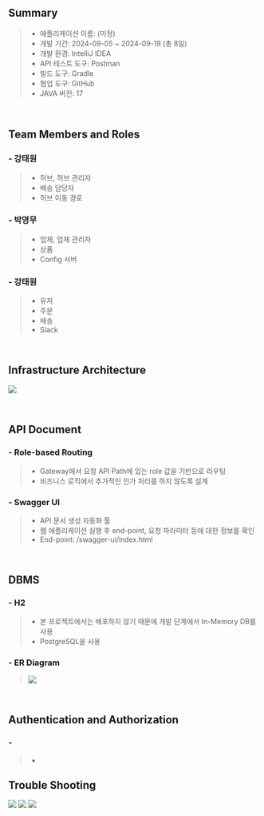 ## Summary
> - 애플리케이션 이름: (미정)
> - 개발 기간: 2024-09-05 ~ 2024-09-19 (총 8일)
> - 개발 환경: IntelliJ IDEA
> - API 테스트 도구: Postman
> - 빌드 도구: Gradle
> - 협업 도구: GitHub
> - JAVA 버전: 17

<br/>

## Team Members and Roles
### - 강태원
> - 허브, 허브 관리자
> - 배송 담당자
> - 허브 이동 경로

### - 박영무
> - 업체, 업체 관리자
> - 상품
> - Config 서버

### - 강태원
> - 유저
> - 주문
> - 배송
> - Slack

<br/>

## Infrastructure Architecture
>
![](https://velog.velcdn.com/images/dmitry__777/post/4f435b73-3584-4768-a9dc-6195df1a19fd/image.png)

<br/>

## API Document
### - Role-based Routing
> - Gateway에서 요청 API Path에 있는 role 값을 기반으로 라우팅
> - 비즈니스 로직에서 추가적인 인가 처리를 하지 않도록 설계

### - Swagger UI
> - API 문서 생성 자동화 툴
> - 웹 애플리케이션 실행 후 end-point, 요청 파라미터 등에 대한 정보를 확인
> - End-point: /swagger-ui/index.html


<br/>

## DBMS
### - H2
> - 본 프로젝트에서는 배포하지 않기 때문에 개발 단계에서 In-Memory DB를 사용
> - PostgreSQL을 사용

### - ER Diagram
> ![](https://velog.velcdn.com/images/dmitry__777/post/48b905e4-7934-41c6-8853-1742af0e1df0/image.png)


<br/>

## Authentication and Authorization
### -
> -


## Trouble Shooting
![](https://velog.velcdn.com/images/dmitry__777/post/665c9278-a7d3-4542-86b8-bed9ef3d64ca/image.png)
![](https://velog.velcdn.com/images/dmitry__777/post/71fc9d8e-7993-4098-837e-a62ff4b114cf/image.png)
![](https://velog.velcdn.com/images/dmitry__777/post/1099be0d-f0b9-49cf-a55b-7a7cb6d1005f/image.png)


